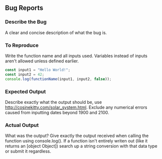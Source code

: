 ## Bug Reports
### Describe the Bug
A clear and concise description of what the bug is.

### To Reproduce
Write the function name and all inputs used. Variables instead of inputs aren't allowed unless defined earlier.
```js
const input1 = "Hello World!";
const input2 = 42;
console.log(functionName(input1, input2, false));
```

### Expected Output
Describe exactly what the output should be, use http://cosinekitty.com/solar_system.html. Exclude any numerical errors caused from inputting dates beyond 1900 and 2100.

### Actual Output
What was the output? Give exactly the output received when calling the function using console.log(). If a function isn't entirely writen out (like it returns an [object Object]) search up a string conversion with that data type or submit it regardless.
